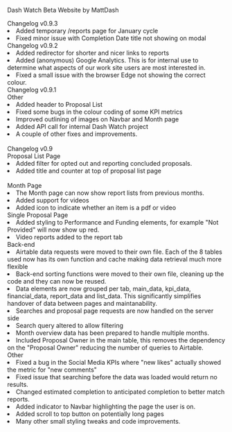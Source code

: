 Dash Watch Beta Website by MattDash
            <div className="aboutHeader">Changelog v0.9.3</div>
            <li>Added temporary /reports page for January cycle</li>
            <li>Fixed minor issue with Completion Date title not showing on modal</li>
            <div className="aboutHeader">Changelog v0.9.2</div>
            <li>Added redirector for shorter and nicer links to reports</li>
            <li>Added (anonymous) Google Analytics. This is for internal use to determine what aspects of our work site users are most interested in.</li>
            <li>Fixed a small issue with the browser Edge not showing the correct colour.</li>
            <div className="aboutHeader">Changelog v0.9.1</div>
            Other
            <li>Added header to Proposal List</li>
            <li>Fixed some bugs in the colour coding of some KPI metrics</li>
            <li>Improved outlining of images on Navbar and Month page</li>
            <li>Added API call for internal Dash Watch project</li>
            <li>A couple of other fixes and improvements.</li>
            <br>
            <div className="aboutHeader">Changelog v0.9</div>
            Proposal List Page
            <li>Added filter for opted out and reporting concluded proposals.</li>
            <li>Added title and counter at top of proposal list page</li>            
            Month Page
            <li>The Month page can now show report lists from previous months.</li>
            <li>Added support for videos</li>
            <li>Added icon to indicate whether an item is a pdf or video</li>
            Single Proposal Page
            <li>Added styling to Performance and Funding elements, for example "Not Provided" will now show up red.</li>
            <li>Video reports added to the report tab</li>
            Back-end
            <li>Airtable data requests were moved to their own file. Each of the 8 tables used now has its own function and cache making data retrieval much more flexible</li>
            <li>Back-end sorting functions were moved to their own file, cleaning up the code and they can now be reused.</li>
            <li>Data elements are now grouped per tab, main_data, kpi_data, financial_data, report_data and list_data. This significantly simplifies handover of data between pages and maintanability.</li>
            <li>Searches and proposal page requests are now handled on the server side</li>
            <li>Search query altered to allow filtering</li>
            <li>Month overview data has been prepared to handle multiple months.</li>
            <li>Included Proposal Owner in the main table, this removes the dependency on the "Proposal Owner" reducing the number of queries to Airtable.</li>
            Other
            <li>Fixed a bug in the Social Media KPIs where "new likes" actually showed the metric for "new comments"</li>
            <li>Fixed issue that searching before the data was loaded would return no results.</li>
            <li>Changed estimated completion to anticipated completion to better match reports.</li>
            <li>Added indicator to Navbar highlighting the page the user is on.</li>
            <li>Added scroll to top button on potentially long pages</li>
            <li>Many other small styling tweaks and code improvements.</li>
            <br>